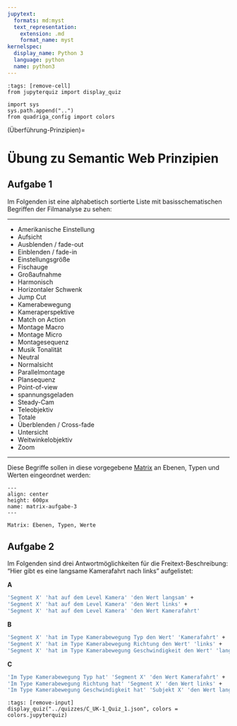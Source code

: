 ```yaml
---
jupytext:
  formats: md:myst
  text_representation:
    extension: .md
    format_name: myst
kernelspec:
  display_name: Python 3
  language: python
  name: python3
---
```

```{code-cell} ipython3
:tags: [remove-cell]
from jupyterquiz import display_quiz

import sys
sys.path.append("..")
from quadriga_config import colors
```
(Überführung-Prinzipien)=
# Übung zu Semantic Web Prinzipien
## Aufgabe 1

Im Folgenden ist eine alphabetisch sortierte Liste mit basisschematischen Begriffen der Filmanalyse zu sehen:

---

* Amerikanische Einstellung
* Aufsicht
* Ausblenden / fade-out
* Einblenden / fade-in
* Einstellungsgröße
* Fischauge
* Großaufnahme
* Harmonisch
* Horizontaler Schwenk
* Jump Cut
* Kamerabewegung
* Kameraperspektive
* Match on Action
* Montage Macro
* Montage Micro
* Montagesequenz
* Musik Tonalität
* Neutral
* Normalsicht
* Parallelmontage
* Plansequenz
* Point-of-view
* spannungsgeladen
* Steady-Cam
* Teleobjektiv
* Totale
* Überblenden / Cross-fade
* Untersicht
* Weitwinkelobjektiv
* Zoom

---

Diese Begriffe sollen in diese vorgegebene [Matrix](../assets/Einarbeiten_in_die_Filmontologie_Aufgabe_1_Quadriga.docx) an Ebenen, Typen und Werten eingeordnet werden: 
```{figure} ../assets/Matrix-A3.png
---
align: center
height: 600px
name: matrix-aufgabe-3
---

Matrix: Ebenen, Typen, Werte
```
## Aufgabe 2

Im Folgenden sind drei Antwortmöglichkeiten für die Freitext-Beschreibung: “Hier gibt es eine langsame Kamerafahrt nach links” aufgelistet:

**A**
```bash
'Segment X' 'hat auf dem Level Kamera' 'den Wert langsam' + 
'Segment X' 'hat auf dem Level Kamera' 'den Wert links' + 
'Segment X' 'hat auf dem Level Kamera' 'den Wert Kamerafahrt'
```

**B**
```bash
'Segment X' 'hat im Type Kamerabewegung Typ den Wert' 'Kamerafahrt' +
'Segment X' 'hat im Type Kamerabewegung Richtung den Wert' 'links' + 
'Segment X' 'hat im Type Kamerabewegung Geschwindigkeit den Wert' 'langsam'
```
**C**
```bash
'Im Type Kamerabewegung Typ hat' 'Segment X' 'den Wert Kamerafahrt' + 
'Im Type Kamerabewegung Richtung hat' 'Segment X' 'den Wert links' + 
'Im Type Kamerabewegung Geschwindigkeit hat' 'Subjekt X' 'den Wert langsam'
```

```{code-cell} ipython3
:tags: [remove-input]
display_quiz("../quizzes/C_UK-1_Quiz_1.json", colors = colors.jupyterquiz)
```